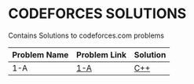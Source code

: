 # CODEFORCES SOLUTIONS
Contains Solutions to codeforces.com problems


| Problem Name | Problem Link | Solution |
| ----------- | ------------ | -------- |
|1-A|[1-A](http://codeforces.com/problemset/problem/1/A)| [C++](./1A.cpp)|

